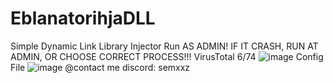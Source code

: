 # EblanatorihjaDLL
Simple Dynamic Link Library Injector
Run AS ADMIN!
IF IT CRASH, RUN AT ADMIN, OR CHOOSE CORRECT PROCESS!!!
VirusTotal 6/74
![image](https://github.com/user-attachments/assets/b7726017-c1c2-4fb1-b90c-94220359b570)
Config File
![image](https://github.com/user-attachments/assets/fefdcfc5-ba63-4c92-80b1-4b27b93741ef)
@contact me discord: semxxz
